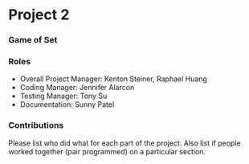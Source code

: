 # Project 2
### Game of Set

### Roles
* Overall Project Manager: Kenton Steiner, Raphael Huang
* Coding Manager: Jennifer Alarcon
* Testing Manager: Tony Su
* Documentation: Sunny Patel

### Contributions
Please list who did what for each part of the project.
Also list if people worked together (pair programmed) on a particular section.


